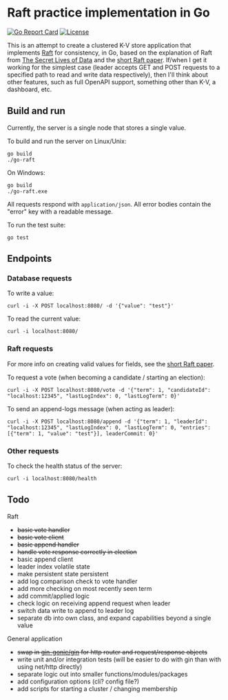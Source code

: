 # Raft practice implementation in Go

[![Go Report Card][report-card-badge]][report-card]
[![License][license-badge]][license]

This is an attempt to create a clustered K-V store application that implements [Raft] for consistency, in Go, based on the explanation of Raft from [The Secret Lives of Data] and the [short Raft paper]. If/when I get it working for the simplest case (leader accepts GET and POST requests to a specified path to read and write data respectively), then I'll think about other features, such as full OpenAPI support, something other than K-V, a dashboard, etc.

## Build and run

Currently, the server is a single node that stores a single value.

To build and run the server on Linux/Unix:

```
go build
./go-raft
```

On Windows:
```
go build
./go-raft.exe
```

All requests respond with `application/json`. All error bodies contain the "error" key with a readable message.

To run the test suite:

```
go test
```

## Endpoints

### Database requests

To write a value:

```
curl -i -X POST localhost:8080/ -d '{"value": "test"}'
```

To read the current value:

```
curl -i localhost:8080/
```

### Raft requests

For more info on creating valid values for fields, see the [short Raft paper].

To request a vote (when becoming a candidate / starting an election):

```
curl -i -X POST localhost:8080/vote -d '{"term": 1, "candidateId": "localhost:12345", "lastLogIndex": 0, "lastLogTerm": 0}'
```

To send an append-logs message (when acting as leader):

```
curl -i -X POST localhost:8080/append -d '{"term": 1, "leaderId": "localhost:12345", "lastLogIndex": 0, "lastLogTerm": 0, "entries": [{"term": 1, "value": "test"}], leaderCommit: 0}'
```

### Other requests

To check the health status of the server:

```
curl -i localhost:8080/health
```

## Todo

Raft

- ~~basic vote handler~~
- ~~basic vote client~~
- ~~basic append handler~~
- ~~handle vote response correctly in election~~
- basic append client
- leader index volatile state
- make persistent state persistent
- add log comparison check to vote handler
- add more checking on most recently seen term
- add commit/applied logic
- check logic on receiving append request when leader
- switch data write to append to leader log
- separate db into own class, and expand capabilities beyond a single value


General application

- ~~swap in [gin-gonic/gin] for http router and request/response objects~~
- write unit and/or integration tests (will be easier to do with gin than with using net/http directly)
- separate logic out into smaller functions/modules/packages
- add configuration options (cli? config file?)
- add scripts for starting a cluster / changing membership

[Raft]: https://raft.github.io/
[The Secret Lives of Data]: http://thesecretlivesofdata.com/raft/
[short Raft paper]: https://www.usenix.org/system/files/conference/atc14/atc14-paper-ongaro.pdf

[gin-gonic/gin]: https://pkg.go.dev/github.com/gin-gonic/gin?tab=overview

[report-card]: https://goreportcard.com/report/github.com/btmorr/go-raft
[report-card-badge]: https://goreportcard.com/badge/github.com/btmorr/go-raft
[license]: https://github.com/btmorr/go-raft/LICENSE
[license-badge]: https://img.shields.io/github/license/btmorr/go-raft.svg
